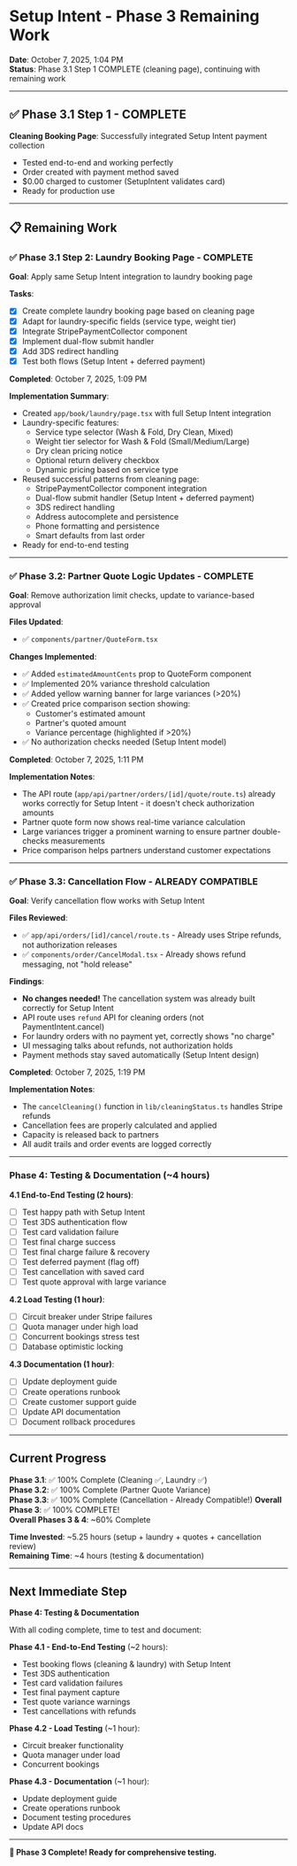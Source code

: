 # Setup Intent - Phase 3 Remaining Work

**Date**: October 7, 2025, 1:04 PM  
**Status**: Phase 3.1 Step 1 COMPLETE (cleaning page), continuing with remaining work  

---

## ✅ Phase 3.1 Step 1 - COMPLETE

**Cleaning Booking Page**: Successfully integrated Setup Intent payment collection
- Tested end-to-end and working perfectly
- Order created with payment method saved
- $0.00 charged to customer (SetupIntent validates card)
- Ready for production use

---

## 📋 Remaining Work

### ✅ Phase 3.1 Step 2: Laundry Booking Page - COMPLETE

**Goal**: Apply same Setup Intent integration to laundry booking page

**Tasks**:
- [x] Create complete laundry booking page based on cleaning page
- [x] Adapt for laundry-specific fields (service type, weight tier)
- [x] Integrate StripePaymentCollector component
- [x] Implement dual-flow submit handler
- [x] Add 3DS redirect handling
- [x] Test both flows (Setup Intent + deferred payment)

**Completed**: October 7, 2025, 1:09 PM

**Implementation Summary**:
- Created `app/book/laundry/page.tsx` with full Setup Intent integration
- Laundry-specific features:
  - Service type selector (Wash & Fold, Dry Clean, Mixed)
  - Weight tier selector for Wash & Fold (Small/Medium/Large)
  - Dry clean pricing notice
  - Optional return delivery checkbox
  - Dynamic pricing based on service type
- Reused successful patterns from cleaning page:
  - StripePaymentCollector component integration
  - Dual-flow submit handler (Setup Intent + deferred payment)
  - 3DS redirect handling
  - Address autocomplete and persistence
  - Phone formatting and persistence
  - Smart defaults from last order
- Ready for end-to-end testing

---

### ✅ Phase 3.2: Partner Quote Logic Updates - COMPLETE

**Goal**: Remove authorization limit checks, update to variance-based approval

**Files Updated**:
- ✅ `components/partner/QuoteForm.tsx`

**Changes Implemented**:
- ✅ Added `estimatedAmountCents` prop to QuoteForm component
- ✅ Implemented 20% variance threshold calculation
- ✅ Added yellow warning banner for large variances (>20%)
- ✅ Created price comparison section showing:
  - Customer's estimated amount
  - Partner's quoted amount
  - Variance percentage (highlighted if >20%)
- ✅ No authorization checks needed (Setup Intent model)

**Completed**: October 7, 2025, 1:11 PM

**Implementation Notes**:
- The API route (`app/api/partner/orders/[id]/quote/route.ts`) already works correctly for Setup Intent - it doesn't check authorization amounts
- Partner quote form now shows real-time variance calculation
- Large variances trigger a prominent warning to ensure partner double-checks measurements
- Price comparison helps partners understand customer expectations

---

### ✅ Phase 3.3: Cancellation Flow - ALREADY COMPATIBLE

**Goal**: Verify cancellation flow works with Setup Intent

**Files Reviewed**:
- ✅ `app/api/orders/[id]/cancel/route.ts` - Already uses Stripe refunds, not authorization releases
- ✅ `components/order/CancelModal.tsx` - Already shows refund messaging, not "hold release"

**Findings**:
- **No changes needed!** The cancellation system was already built correctly for Setup Intent
- API route uses `refund` API for cleaning orders (not PaymentIntent.cancel)
- For laundry orders with no payment yet, correctly shows "no charge"
- UI messaging talks about refunds, not authorization holds
- Payment methods stay saved automatically (Setup Intent design)

**Completed**: October 7, 2025, 1:19 PM

**Implementation Notes**:
- The `cancelCleaning()` function in `lib/cleaningStatus.ts` handles Stripe refunds
- Cancellation fees are properly calculated and applied
- Capacity is released back to partners
- All audit trails and order events are logged correctly

---

### Phase 4: Testing & Documentation (~4 hours)

**4.1 End-to-End Testing (2 hours)**:
- [ ] Test happy path with Setup Intent
- [ ] Test 3DS authentication flow
- [ ] Test card validation failure
- [ ] Test final charge success
- [ ] Test final charge failure & recovery
- [ ] Test deferred payment (flag off)
- [ ] Test cancellation with saved card
- [ ] Test quote approval with large variance

**4.2 Load Testing (1 hour)**:
- [ ] Circuit breaker under Stripe failures
- [ ] Quota manager under high load
- [ ] Concurrent bookings stress test
- [ ] Database optimistic locking

**4.3 Documentation (1 hour)**:
- [ ] Update deployment guide
- [ ] Create operations runbook
- [ ] Create customer support guide
- [ ] Update API documentation
- [ ] Document rollback procedures

---

## Current Progress

**Phase 3.1**: ✅ 100% Complete (Cleaning ✅, Laundry ✅)  
**Phase 3.2**: ✅ 100% Complete (Partner Quote Variance)  
**Phase 3.3**: ✅ 100% Complete (Cancellation - Already Compatible!)
**Overall Phase 3**: ✅ 100% COMPLETE!  
**Overall Phases 3 & 4**: ~60% Complete

**Time Invested**: ~5.25 hours (setup + laundry + quotes + cancellation review)  
**Remaining Time**: ~4 hours (testing & documentation)

---

## Next Immediate Step

**Phase 4: Testing & Documentation**

With all coding complete, time to test and document:

**Phase 4.1 - End-to-End Testing** (~2 hours):
- Test booking flows (cleaning & laundry) with Setup Intent
- Test 3DS authentication
- Test card validation failures
- Test final payment capture
- Test quote variance warnings
- Test cancellations with refunds

**Phase 4.2 - Load Testing** (~1 hour):
- Circuit breaker functionality
- Quota manager under load
- Concurrent bookings

**Phase 4.3 - Documentation** (~1 hour):
- Update deployment guide
- Create operations runbook  
- Document testing procedures
- Update API docs

---

**🎉 Phase 3 Complete! Ready for comprehensive testing.**
